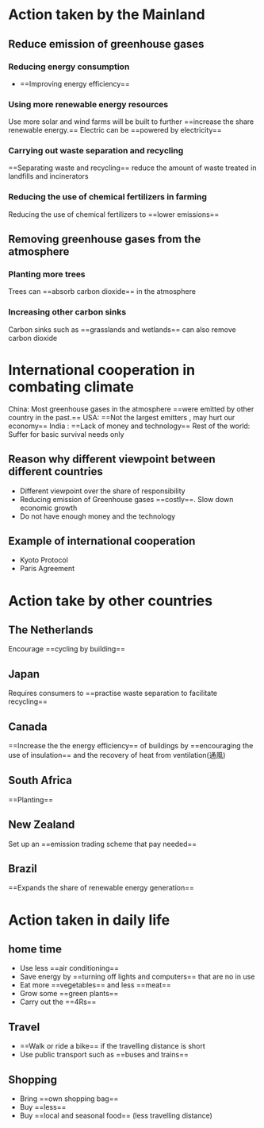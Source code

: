 # Action taken by the Mainland
## Reduce emission of greenhouse gases
### Reducing energy consumption
- ==Improving energy efficiency==
### Using more renewable energy resources
Use more solar and wind farms will be built to further ==increase the share renewable energy.==
Electric can be ==powered by electricity== 
### Carrying out waste separation and recycling
==Separating waste and recycling== reduce the amount of waste treated in landfills and incinerators
### Reducing the use of chemical fertilizers in farming
Reducing the use of chemical fertilizers to ==lower emissions==
## Removing greenhouse gases from the atmosphere
### Planting more trees 
Trees can ==absorb carbon dioxide== in the atmosphere
### Increasing other carbon sinks
Carbon sinks such as ==grasslands and wetlands== can also remove carbon dioxide

# International cooperation in combating climate 
China:
Most greenhouse gases in the atmosphere ==were emitted by other country in the past.==
USA:
==Not the largest emitters , may hurt our economy==
India :
==Lack of money and technology==
Rest of the world:
Suffer for basic survival needs only

## Reason why different viewpoint between different countries
- Different viewpoint over the share of responsibility
- Reducing emission of Greenhouse gases ==costly==. Slow down economic growth
- Do not have enough money and the technology

## Example of international cooperation
- Kyoto Protocol
- Paris Agreement

# Action take by other countries

## The Netherlands
Encourage ==cycling by building== 
## Japan
Requires consumers to ==practise waste separation to facilitate recycling== 
## Canada
==Increase the the energy efficiency== of buildings by ==encouraging the use of insulation== and the recovery of heat from ventilation(通風)
## South Africa
==Planting== 
## New Zealand
Set up an ==emission trading scheme that pay needed==

## Brazil
==Expands the share of renewable energy generation==
# Action taken in daily life

## home time
- Use less ==air conditioning== 
- Save energy by ==turning off lights and computers== that are no in use 
- Eat more ==vegetables== and less ==meat==
- Grow some ==green plants== 
- Carry out the ==4Rs==

## Travel
- ==Walk or ride a bike== if the travelling distance is short 
- Use public transport such as ==buses and trains==

## Shopping
- Bring ==own shopping bag==
- Buy ==less==
- Buy ==local and seasonal food== (less travelling distance)